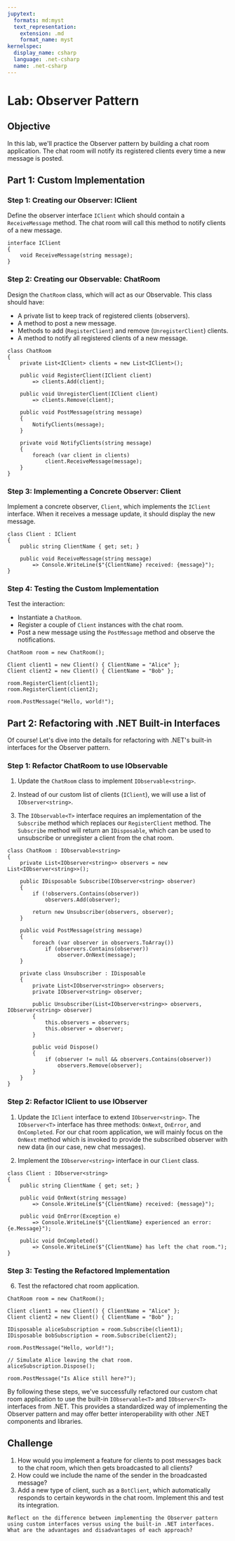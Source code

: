 ```yaml
---
jupytext:
  formats: md:myst
  text_representation:
    extension: .md
    format_name: myst
kernelspec:
  display_name: csharp
  language: .net-csharp
  name: .net-csharp
---
```



# Lab: Observer Pattern

## Objective

In this lab, we'll practice the Observer pattern by building a chat room application. The chat room will notify its registered clients every time a new message is posted.

## Part 1: Custom Implementation

### Step 1: Creating our Observer: IClient

Define the observer interface `IClient` which should contain a `ReceiveMessage` method. The chat room will call this method to notify clients of a new message.

```{code-cell}
interface IClient
{
    void ReceiveMessage(string message);
}
```

### Step 2: Creating our Observable: ChatRoom

Design the `ChatRoom` class, which will act as our Observable. This class should have:

- A private list to keep track of registered clients (observers).
- A method to post a new message.
- Methods to add (`RegisterClient`) and remove (`UnregisterClient`) clients.
- A method to notify all registered clients of a new message.

```{code-cell}
class ChatRoom
{
    private List<IClient> clients = new List<IClient>();

    public void RegisterClient(IClient client)
        => clients.Add(client);

    public void UnregisterClient(IClient client)
        => clients.Remove(client);

    public void PostMessage(string message)
    {
        NotifyClients(message);
    }

    private void NotifyClients(string message)
    {
        foreach (var client in clients)
            client.ReceiveMessage(message);
    }
}
```

### Step 3: Implementing a Concrete Observer: Client

Implement a concrete observer, `Client`, which implements the `IClient` interface. When it receives a message update, it should display the new message.

```{code-cell}
class Client : IClient
{
    public string ClientName { get; set; }

    public void ReceiveMessage(string message)
        => Console.WriteLine($"{ClientName} received: {message}");
}
```

### Step 4: Testing the Custom Implementation

Test the interaction:

- Instantiate a `ChatRoom`.
- Register a couple of `Client` instances with the chat room.
- Post a new message using the `PostMessage` method and observe the notifications.

```{code-cell}
ChatRoom room = new ChatRoom();

Client client1 = new Client() { ClientName = "Alice" };
Client client2 = new Client() { ClientName = "Bob" };

room.RegisterClient(client1);
room.RegisterClient(client2);

room.PostMessage("Hello, world!");
```

## Part 2: Refactoring with .NET Built-in Interfaces

Of course! Let's dive into the details for refactoring with .NET's built-in interfaces for the Observer pattern.

### Step 1: Refactor ChatRoom to use IObservable<T>

1. Update the `ChatRoom` class to implement `IObservable<string>`.

2. Instead of our custom list of clients (`IClient`), we will use a list of `IObserver<string>`.

3. The `IObservable<T>` interface requires an implementation of the `Subscribe` method which replaces our `RegisterClient` method. The `Subscribe` method will return an `IDisposable`, which can be used to unsubscribe or unregister a client from the chat room.

```{code-cell}
class ChatRoom : IObservable<string>
{
    private List<IObserver<string>> observers = new List<IObserver<string>>();

    public IDisposable Subscribe(IObserver<string> observer)
    {
        if (!observers.Contains(observer))
            observers.Add(observer);

        return new Unsubscriber(observers, observer);
    }

    public void PostMessage(string message)
    {
        foreach (var observer in observers.ToArray())
            if (observers.Contains(observer))
                observer.OnNext(message);
    }

    private class Unsubscriber : IDisposable
    {
        private List<IObserver<string>> observers;
        private IObserver<string> observer;

        public Unsubscriber(List<IObserver<string>> observers, IObserver<string> observer)
        {
            this.observers = observers;
            this.observer = observer;
        }

        public void Dispose()
        {
            if (observer != null && observers.Contains(observer))
                observers.Remove(observer);
        }
    }
}
```

### Step 2: Refactor IClient to use IObserver<T>

1. Update the `IClient` interface to extend `IObserver<string>`. The `IObserver<T>` interface has three methods: `OnNext`, `OnError`, and `OnCompleted`. For our chat room application, we will mainly focus on the `OnNext` method which is invoked to provide the subscribed observer with new data (in our case, new chat messages).

2. Implement the `IObserver<string>` interface in our `Client` class.

```{code-cell}
class Client : IObserver<string>
{
    public string ClientName { get; set; }

    public void OnNext(string message)
        => Console.WriteLine($"{ClientName} received: {message}");

    public void OnError(Exception e)
        => Console.WriteLine($"{ClientName} experienced an error: {e.Message}");

    public void OnCompleted()
        => Console.WriteLine($"{ClientName} has left the chat room.");
}
```

### Step 3: Testing the Refactored Implementation

6. Test the refactored chat room application.

```{code-cell}
ChatRoom room = new ChatRoom();

Client client1 = new Client() { ClientName = "Alice" };
Client client2 = new Client() { ClientName = "Bob" };

IDisposable aliceSubscription = room.Subscribe(client1);
IDisposable bobSubscription = room.Subscribe(client2);

room.PostMessage("Hello, world!");

// Simulate Alice leaving the chat room.
aliceSubscription.Dispose();

room.PostMessage("Is Alice still here?");
```

By following these steps, we've successfully refactored our custom chat room application to use the built-in `IObservable<T>` and `IObserver<T>` interfaces from .NET. This provides a standardized way of implementing the Observer pattern and may offer better interoperability with other .NET components and libraries.

## Challenge

1. How would you implement a feature for clients to post messages back to the chat room, which then gets broadcasted to all clients?
2. How could we include the name of the sender in the broadcasted message?
3. Add a new type of client, such as a `BotClient`, which automatically responds to certain keywords in the chat room. Implement this and test its integration.

```{admonition} 🤔 Reflection
Reflect on the difference between implementing the Observer pattern using custom interfaces versus using the built-in .NET interfaces. What are the advantages and disadvantages of each approach?
```

